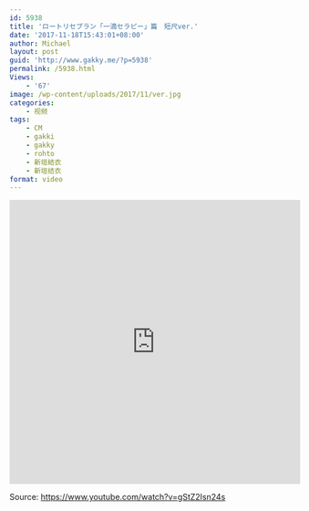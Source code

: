 ```yaml
---
id: 5938
title: 'ロートリセブラン「一滴セラピー」篇　短尺ver.'
date: '2017-11-18T15:43:01+08:00'
author: Michael
layout: post
guid: 'http://www.gakky.me/?p=5938'
permalink: /5938.html
Views:
    - '67'
image: /wp-content/uploads/2017/11/ver.jpg
categories:
    - 视频
tags:
    - CM
    - gakki
    - gakky
    - rohto
    - 新垣結衣
    - 新垣结衣
format: video
---
```


<iframe allowfullscreen="allowfullscreen" frameborder="0" height="498" loading="lazy" src="http://player.youku.com/embed/XMzE2NjM0NDg0MA==" width="510"></iframe>

Source: <https://www.youtube.com/watch?v=gStZ2Isn24s>